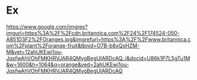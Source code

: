 # Ex
https://www.google.com/imgres?imgurl=https%3A%2F%2Fcdn.britannica.com%2F24%2F174524-050-A851D3F2%2FOranges.jpg&imgrefurl=https%3A%2F%2Fwww.britannica.com%2Fplant%2Forange-fruit&tbnid=O7B-b8xQxHZM-M&vet=12ahUKEwi1ou-JqsfwAhVOhFMKHRVJAR4QMygBegUIARDcAQ..i&docid=U86k1P7L5gTu1M&w=1600&h=1064&q=orange&ved=2ahUKEwi1ou-JqsfwAhVOhFMKHRVJAR4QMygBegUIARDcAQ
